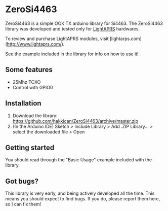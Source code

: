 ZeroSi4463
=======

ZeroSi4463 is a simple OOK TX arduino library for Si4463. The ZeroSi4463 library was developed and tested only for [LightAPRS](https://www.hakkican.com/lightaprs-w-2-0/) hardwares.

To review and purchase LightAPRS modules, visit [lightarps.com] (http://www.lightaprs.com/).

See the example included in the library for info on how to use it!

## Some features

- 25Mhz TCXO
- Control with GPIO0

## Installation

1. Download the library: https://github.com/hakkican/ZeroSi4463/archive/master.zip
1. (In the Arduino IDE) Sketch > Include Library > Add .ZIP Library... > select the downloaded file > Open

## Getting started

You should read through the "Basic Usage" example included with the library. 

## Got bugs?

This library is very early, and being actively developed all the time. This means you should expect to find bugs. If you do, please report them here, so I can fix them!